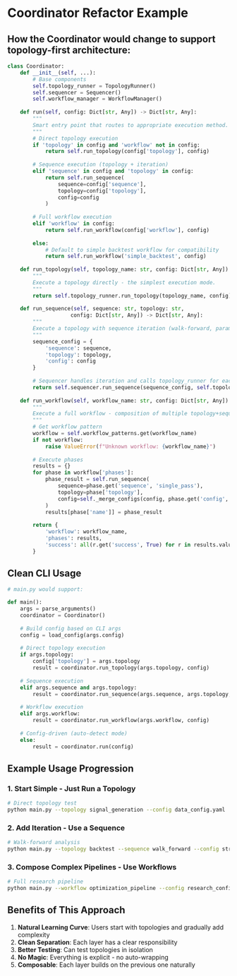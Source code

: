 # Coordinator Refactor Example

## How the Coordinator would change to support topology-first architecture:

```python
class Coordinator:
    def __init__(self, ...):
        # Base components
        self.topology_runner = TopologyRunner()
        self.sequencer = Sequencer()
        self.workflow_manager = WorkflowManager()
        
    def run(self, config: Dict[str, Any]) -> Dict[str, Any]:
        """
        Smart entry point that routes to appropriate execution method.
        """
        # Direct topology execution
        if 'topology' in config and 'workflow' not in config:
            return self.run_topology(config['topology'], config)
            
        # Sequence execution (topology + iteration)
        elif 'sequence' in config and 'topology' in config:
            return self.run_sequence(
                sequence=config['sequence'],
                topology=config['topology'], 
                config=config
            )
            
        # Full workflow execution
        elif 'workflow' in config:
            return self.run_workflow(config['workflow'], config)
            
        else:
            # Default to simple backtest workflow for compatibility
            return self.run_workflow('simple_backtest', config)
    
    def run_topology(self, topology_name: str, config: Dict[str, Any]) -> Dict[str, Any]:
        """
        Execute a topology directly - the simplest execution mode.
        """
        return self.topology_runner.run_topology(topology_name, config)
    
    def run_sequence(self, sequence: str, topology: str, 
                    config: Dict[str, Any]) -> Dict[str, Any]:
        """
        Execute a topology with sequence iteration (walk-forward, param sweep, etc).
        """
        sequence_config = {
            'sequence': sequence,
            'topology': topology,
            'config': config
        }
        
        # Sequencer handles iteration and calls topology_runner for each
        return self.sequencer.run_sequence(sequence_config, self.topology_runner)
    
    def run_workflow(self, workflow_name: str, config: Dict[str, Any]) -> Dict[str, Any]:
        """
        Execute a full workflow - composition of multiple topology+sequence phases.
        """
        # Get workflow pattern
        workflow = self.workflow_patterns.get(workflow_name)
        if not workflow:
            raise ValueError(f"Unknown workflow: {workflow_name}")
        
        # Execute phases
        results = {}
        for phase in workflow['phases']:
            phase_result = self.run_sequence(
                sequence=phase.get('sequence', 'single_pass'),
                topology=phase['topology'],
                config=self._merge_configs(config, phase.get('config', {}))
            )
            results[phase['name']] = phase_result
        
        return {
            'workflow': workflow_name,
            'phases': results,
            'success': all(r.get('success', True) for r in results.values())
        }
```

## Clean CLI Usage

```python
# main.py would support:

def main():
    args = parse_arguments()
    coordinator = Coordinator()
    
    # Build config based on CLI args
    config = load_config(args.config)
    
    # Direct topology execution
    if args.topology:
        config['topology'] = args.topology
        result = coordinator.run_topology(args.topology, config)
        
    # Sequence execution
    elif args.sequence and args.topology:
        result = coordinator.run_sequence(args.sequence, args.topology, config)
        
    # Workflow execution
    elif args.workflow:
        result = coordinator.run_workflow(args.workflow, config)
        
    # Config-driven (auto-detect mode)
    else:
        result = coordinator.run(config)
```

## Example Usage Progression

### 1. Start Simple - Just Run a Topology
```bash
# Direct topology test
python main.py --topology signal_generation --config data_config.yaml
```

### 2. Add Iteration - Use a Sequence
```bash
# Walk-forward analysis
python main.py --topology backtest --sequence walk_forward --config strategy_config.yaml
```

### 3. Compose Complex Pipelines - Use Workflows
```bash
# Full research pipeline
python main.py --workflow optimization_pipeline --config research_config.yaml
```

## Benefits of This Approach

1. **Natural Learning Curve**: Users start with topologies and gradually add complexity
2. **Clean Separation**: Each layer has a clear responsibility
3. **Better Testing**: Can test topologies in isolation
4. **No Magic**: Everything is explicit - no auto-wrapping
5. **Composable**: Each layer builds on the previous one naturally